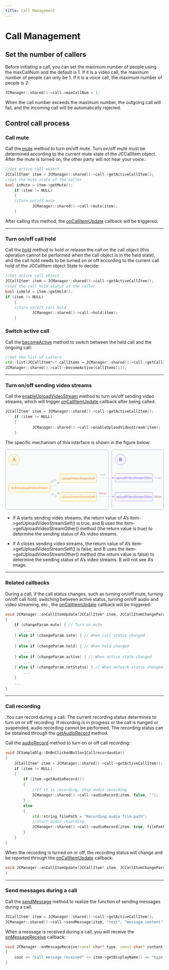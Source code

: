 ```yaml
---
title: Call Management
---
```

# Call Management

## Set the number of callers

Before initiating a call, you can set the maximum number of people using
the maxCallNum and the default is 1. If it is a video call, the maximum
number of people can only be 1. If it is a voice call, the maximum
number of people is 2:

``````cpp
JCManager::shared()->call->maxCallNum = 1;
``````

When the call number exceeds the maximum number, the outgoing call will
fail, and the incoming call will be automatically rejected.

## Control call process

### Call mute

Call the
[mute](https://developer.juphoon.com/portal/reference/V2.1/windows/C++/html/class_j_c_call.html#a62d7c7454fae84422579e3a6275af243)
method to turn on/off mute. Turn on/off mute must be determined
according to the current mute state of the JCCallItem object. After the
mute is turned on, the other party will not hear your voice.:

``````cpp
//Get active call object
JCCallItem* item = JCManager::shared()->call->getActiveCallItem();
//Get the mute state of the caller
bool isMute = item->getMute();
    if (item != NULL)
    {
    //Turn on/off mute
            JCManager::shared()->call->mute(item);
    }
``````

After calling this method, the
[onCallItemUpdate](https://developer.juphoon.com/portal/reference/V2.1/windows/C++/html/class_j_c_call_callback.html#a1ba1c4f09c1f573d9fe2acb5057d6c18)
callback will be triggered.

-----

### Turn on/off call hold

Call the
[hold](https://developer.juphoon.com/portal/reference/V2.1/windows/C++/html/class_j_c_call.html#aae536642d3d5c785c2ce7d9275f8653a)
method to hold or release the call on the call object (this operation
cannot be performed when the call object is in the held state), and the
call hold needs to be turned on or off according to the current call
hold of the JCCallItem object State to decide:

``````cpp
//Get active call object
JCCallItem* item = JCManager::shared()->call->getActiveCallItem();
//Get the call hold status of the caller
bool isHeld = item->getHold();
if (item != NULL)
    {
    //Turn on/off call hold
            JCManager::shared()->call->hold(item);
    }
``````

### Switch active call

Call the
[becomeActive](https://developer.juphoon.com/portal/reference/V2.1/windows/C++/html/class_j_c_call.html#ae45d0744f3df39cc2c6dc3bb00bb7354)
method to switch between the held call and the ongoing call:

``````cpp
//Get the list of callers
std::list<JCCallItem*>* callItems = JCManager::shared()->call->getCallItems();
JCManager::shared()->call->becomeActive(callItems[1]);
``````

-----

### Turn on/off sending video streams

Call the
[enableUploadVideoStream](https://developer.juphoon.com/portal/reference/V2.1/windows/C++/html/class_j_c_call.html#adcd6dd97b6737909ae0348a0e714d754)
method to turn on/off sending video streams, which will trigger
[onCallItemUpdate](https://developer.juphoon.com/portal/reference/V2.1/windows/C++/html/class_j_c_call_callback.html#a1ba1c4f09c1f573d9fe2acb5057d6c18)
callback after being called:

``````cpp
JCCallItem* item = JCManager::shared()->call->getActiveCallItem();
    if (item != NULL)
    {
            JCManager::shared()->call->enableUploadVideoStream(item);
    }
``````

The specific mechanism of this interface is shown in the figure below:

![../../../../\_images/enablevideostream.jpg](../../../../_images/enablevideostream.jpg)

- If A starts sending video streams, the return value of A’s
    item-\>getUploadVideoStreamSelf() is true, and B uses the
    item-\>getUploadVideoStreamOther() method (the return value is true)
    to determine the sending status of A’s video streams.

- If A closes sending video streams, the return value of A’s
    item-\>getUploadVideoStreamSelf() is false, and B uses the
    item-\>getUploadVideoStreamOther() method (the return value is
    false) to determine the sending status of A’s video streams. B will
    not see A’s image.

-----

### Related callbacks

During a call, if the call status changes, such as turning on/off mute,
turning on/off call hold, switching between active status, turning
on/off audio and video streaming, etc., the
[onCallItemUpdate](https://developer.juphoon.com/portal/reference/V2.1/windows/C++/html/class_j_c_call_callback.html#a1ba1c4f09c1f573d9fe2acb5057d6c18)
callback will be triggered:

``````cpp
void JCManager::onCallItemUpdate(JCCallItem* item, JCCallItemChangeParam changeParam)
{
    if (changeParam.mute) { // Turn on mute
        ...
    } else if (changeParam.sate) { // When call status changed
        ...
    } else if (changeParam.held) { // When held changed
        ...
    } else if (changeParam.active) { // When active state changed
        ...
    } else if (changeParam.netStatus) { // When network status changed
        ...
    }
    ...
}
``````

-----

### Call recording

.You can record during a call. The current recording status determines
to turn on or off recording. If recording is in progress or the call is
hanged or suspended, audio recording cannot be performed. The recording
status can be obtained through the
[getAudioRecord](https://developer.juphoon.com/portal/reference/V2.1/windows/C++/html/class_j_c_call_item.html#ad8b5118a3c06a156e917f59625bcc73d)
method.

Call the
[audioRecord](https://developer.juphoon.com/portal/reference/V2.1/windows/C++/html/class_j_c_call.html#a058fb76428f0a77f4bbbb8670eec2868)
method to turn on or off call recording:

``````cpp
void JCSampleDlg::OnBnClickedButton1Callrecordaudio()
{
    JCCallItem* item = JCManager::shared()->call->getActiveCallItem();
    if (item != NULL)
    {
        if (item->getAudioRecord())
        {
            //If it is recording, stop audio recording
            JCManager::shared()->call->audioRecord(item, false, "");
        }
        else
        {
            std::string filePath = "Recording audio file path";
            //Start audio recording
            JCManager::shared()->call->audioRecord(item, true, filePath);
        }
    }
}
``````

When the recording is turned on or off, the recording status will change
and be reported through the
[onCallItemUpdate](https://developer.juphoon.com/portal/reference/V2.1/windows/C++/html/class_j_c_call_callback.html#a1ba1c4f09c1f573d9fe2acb5057d6c18)
callback:

``````cpp
void JCManager::onCallItemUpdate(JCCallItem* item, JCCallItemChangeParam changeParam) {
}
``````

-----

### Send messages during a call

Call the
[sendMessage](https://developer.juphoon.com/portal/reference/V2.1/windows/C++/html/class_j_c_call.html#a94e37abb045b901e1703b7534f4cc379)
method to realize the function of sending messages during a call:

``````cpp
JCCallItem* item = JCManager::shared()->call->getActiveCallItem();
JCManager::shared()->call->sendMessage(item, "text", "message content");
``````

When a message is received during a call, you will receive the
[onMessageReceive](https://developer.juphoon.com/portal/reference/V2.1/windows/C++/html/class_j_c_call_callback.html#afb8281abd54bc8c18b77aadfe234a882)
callback:

``````cpp
void JCManager::onMessageReceive(const char* type, const char* content, JCCallItem* item)
{
    cout << "Call message received" << item->getDisplayName() << "type:" << type << endl;
}
``````
